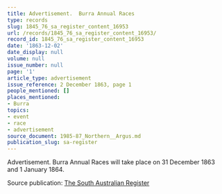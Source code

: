 ```yaml
---
title: Advertisement.  Burra Annual Races
type: records
slug: 1845_76_sa_register_content_16953
url: /records/1845_76_sa_register_content_16953/
record_id: 1845_76_sa_register_content_16953
date: '1863-12-02'
date_display: null
volume: null
issue_number: null
page: '1'
article_type: advertisement
issue_reference: 2 December 1863, page 1
people_mentioned: []
places_mentioned:
- Burra
topics:
- event
- race
- advertisement
source_document: 1985-87_Northern__Argus.md
publication_slug: sa-register
---
```


Advertisement.  Burra Annual Races will take place on 31 December 1863 and 1 January 1864.

Source publication: [The South Australian Register](/publications/sa-register/)
